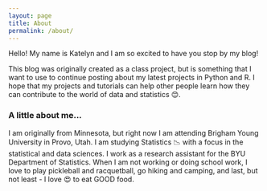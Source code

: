 ```yaml
---
layout: page
title: About
permalink: /about/
---
```


Hello! My name is Katelyn and I am so excited to have you stop by my blog! 

This blog was originally created as a class project, but is something that I want to use to continue posting about my latest projects in Python and R. I hope that my projects and tutorials can help other people learn how they can contribute to the world of data and statistics 😊.

### A little about me...

I am originally from Minnesota, but right now I am attending Brigham Young University in Provo, Utah. I am studying Statistics 📉 with a focus in the statistical and data sciences. I work as a research assistant for the BYU Department of Statistics. When I am not working or doing school work, I love to play pickleball and racquetball, go hiking and camping, and last, but not least - I love 😍 to eat GOOD food.

